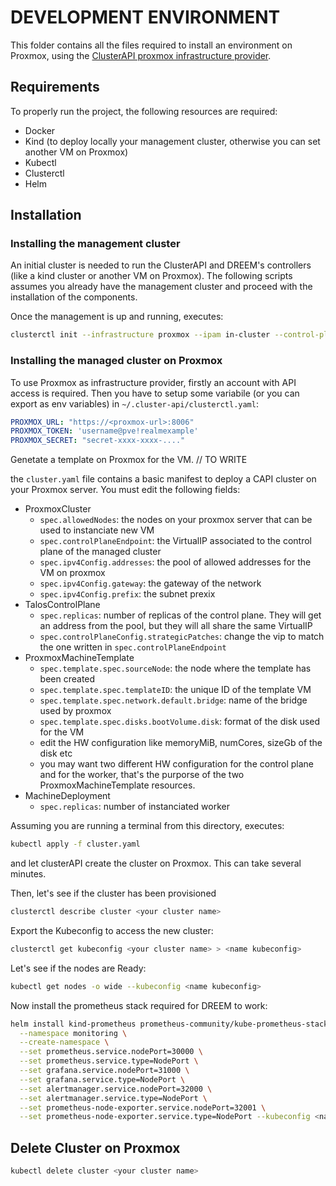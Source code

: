 # DEVELOPMENT ENVIRONMENT
This folder contains all the files required to install an environment on Proxmox, using the [ClusterAPI proxmox infrastructure provider](https://github.com/ionos-cloud/cluster-api-provider-proxmox).

## Requirements
To properly run the project, the following resources are required:
- Docker
- Kind (to deploy locally your management cluster, otherwise you can set another VM on Proxmox)
- Kubectl
- Clusterctl
- Helm


## Installation

### Installing the management cluster
An initial cluster is needed to run the ClusterAPI and DREEM's controllers (like a kind cluster or another VM on Proxmox).
The following scripts assumes you already have the management cluster and proceed with the installation of the components.

Once the management is up and running, executes:
```bash
clusterctl init --infrastructure proxmox --ipam in-cluster --control-plane talos --bootstrap talos
```


### Installing the managed cluster on Proxmox
To use Proxmox as infrastructure provider, firstly an account with API access is required.
Then you have to setup some variabile (or you can export as env variables) in `~/.cluster-api/clusterctl.yaml`:
```yaml
PROXMOX_URL: "https://<proxmox-url>:8006"
PROXMOX_TOKEN: 'username@pve!realmexample'
PROXMOX_SECRET: "secret-xxxx-xxxx-...."
```

Genetate a template on Proxmox for the VM. // TO WRITE

the `cluster.yaml` file contains a basic manifest to deploy a CAPI cluster on your Proxmox server. You must edit the following fields:
* ProxmoxCluster
    * `spec.allowedNodes`: the nodes on your proxmox server that can be used to instanciate new VM
    * `spec.controlPlaneEndpoint`: the VirtualIP associated to the control plane of the managed cluster
    * `spec.ipv4Config.addresses`: the pool of allowed addresses for the VM on proxmox
    * `spec.ipv4Config.gateway`: the gateway of the network 
    * `spec.ipv4Config.prefix`: the subnet prexix
* TalosControlPlane
    * `spec.replicas`: number of replicas of the control plane. They will get an address from the pool, but they will all share the same VirtualIP
    * `spec.controlPlaneConfig.strategicPatches`: change the vip to match the one written in `spec.controlPlaneEndpoint`
* ProxmoxMachineTemplate
    * `spec.template.spec.sourceNode`: the node where the template has been created
    * `spec.template.spec.templateID`: the unique ID of the template VM
    * `spec.template.spec.network.default.bridge`: name of the bridge used by proxmox
    * `spec.template.spec.disks.bootVolume.disk`: format of the disk used for the VM
    * edit the HW configuration like memoryMiB, numCores, sizeGb of the disk etc
    * you may want two different HW configuration for the control plane and for the worker, that's the purporse of the two ProxmoxMachineTemplate resources.
* MachineDeployment
    * `spec.replicas`: number of instanciated worker

Assuming you are running a terminal from this directory, executes:
```bash
kubectl apply -f cluster.yaml
```
and let clusterAPI create the cluster on Proxmox. This can take several minutes.

Then, let's see if the cluster has been provisioned
```bash
clusterctl describe cluster <your cluster name>
```

Export the Kubeconfig to access the new cluster:
```bash
clusterctl get kubeconfig <your cluster name> > <name kubeconfig>
```

Let's see if the nodes are Ready:
```bash
kubectl get nodes -o wide --kubeconfig <name kubeconfig>
```

Now install the prometheus stack required for DREEM to work:
```bash
helm install kind-prometheus prometheus-community/kube-prometheus-stack \
  --namespace monitoring \
  --create-namespace \
  --set prometheus.service.nodePort=30000 \
  --set prometheus.service.type=NodePort \
  --set grafana.service.nodePort=31000 \
  --set grafana.service.type=NodePort \
  --set alertmanager.service.nodePort=32000 \
  --set alertmanager.service.type=NodePort \
  --set prometheus-node-exporter.service.nodePort=32001 \
  --set prometheus-node-exporter.service.type=NodePort --kubeconfig <name kubeconfig> 
```

## Delete Cluster on Proxmox
```bash
kubectl delete cluster <your cluster name>
```
